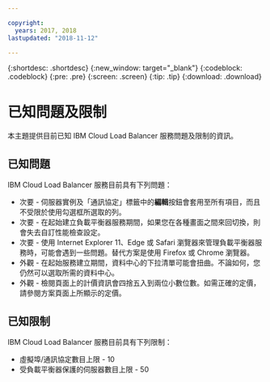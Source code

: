 ```yaml
---

copyright:
  years: 2017, 2018
lastupdated: "2018-11-12"

---
```


{:shortdesc: .shortdesc}
{:new_window: target="_blank"}
{:codeblock: .codeblock}
{:pre: .pre}
{:screen: .screen}
{:tip: .tip}
{:download: .download}

# 已知問題及限制
本主題提供目前已知 IBM Cloud Load Balancer 服務問題及限制的資訊。

## 已知問題
IBM Cloud Load Balancer 服務目前具有下列問題：

* 次要 - 伺服器實例及「通訊協定」標籤中的**編輯**按鈕會套用至所有項目，而且不受限於使用勾選框所選取的列。 
* 次要 - 在起始建立負載平衡器服務期間，如果您在各種畫面之間來回切換，則會失去自訂性能檢查設定。
* 次要 - 使用 Internet Explorer 11、Edge 或 Safari 瀏覽器來管理負載平衡器服務時，可能會遇到一些問題。替代方案是使用 Firefox 或 Chrome 瀏覽器。 
* 外觀 - 在起始服務建立期間，資料中心的下拉清單可能會扭曲。不論如何，您仍然可以選取所需的資料中心。
* 外觀 - 檢閱頁面上的計價資訊會四捨五入到兩位小數位數。如需正確的定價，請參閱方案頁面上所顯示的定價。

## 已知限制
IBM Cloud Load Balancer 服務目前具有下列限制：

* 虛擬埠/通訊協定數目上限 - 10
* 受負載平衡器保護的伺服器數目上限 - 50
